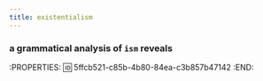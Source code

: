 ```yaml
---
title: existentialism
---
```


### a grammatical analysis of `ism` reveals
:PROPERTIES:
:id: 5ffcb521-c85b-4b80-84ea-c3b857b47142
:END:
